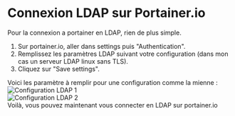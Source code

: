 # Connexion LDAP sur Portainer.io  
Pour la connexion a portainer en LDAP, rien de plus simple.  
1. Sur portainer.io, aller dans settings puis "Authentication".
2. Remplissez les paramètres LDAP suivant votre configuration (dans mon cas un serveur LDAP linux sans TLS).
3. Cliquez sur "Save settings".

Voici les paramètre à remplir pour une configuration comme la mienne :  
![Configuration LDAP 1](https://zupimages.net/up/22/18/q4d1.png)  
![Configuration LDAP 2](https://zupimages.net/up/22/18/bfc6.png)  
Voilà, vous pouvez maintenant vous connecter en LDAP sur portainer.io
